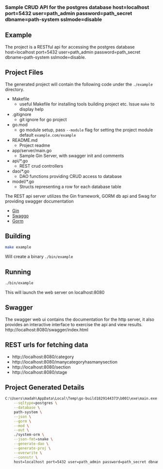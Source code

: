 [comment]: <> (This is a generated file please edit source in ./templates)
[comment]: <> (All modification will be lost, you have been warned)
[comment]: <> ()
### Sample CRUD API for the postgres database host=localhost port=5432 user=path_admin password=path_secret dbname=path-system sslmode=disable

## Example
The project is a RESTful api for accessing the postgres database host=localhost port=5432 user=path_admin password=path_secret dbname=path-system sslmode=disable.

## Project Files
The generated project will contain the following code under the `./example` directory.
* Makefile
  * useful Makefile for installing tools building project etc. Issue `make` to display help
* .gitignore
  * git ignore for go project
* go.mod
  * go module setup, pass `--module` flag for setting the project module default `example.com/example`
* README.md
  * Project readme
* app/server/main.go
  * Sample Gin Server, with swagger init and comments
* api/*.go
  * REST crud controllers
* dao/*.go
  * DAO functions providing CRUD access to database
* model/*.go
  * Structs representing a row for each database table

The REST api server utilizes the Gin framework, GORM db api and Swag for providing swagger documentation
* [Gin](https://github.com/gin-gonic/gin)
* [Swaggo](https://github.com/swaggo/swag)
* [Gorm](https://github.com/jinzhu/gorm)

## Building
```.bash
make example
```
Will create a binary `./bin/example`

## Running
```.bash
./bin/example
```
This will launch the web server on localhost:8080

## Swagger
The swagger web ui contains the documentation for the http server, it also provides an interactive interface to exercise the api and view results.
http://localhost:8080/swagger/index.html

## REST urls for fetching data


* http://localhost:8080/category
* http://localhost:8080/manycategoryhasmanysection
* http://localhost:8080/section
* http://localhost:8080/stage

## Project Generated Details
```.bash
C:\Users\madah\AppData\Local\Temp\go-build1829144373\b001\exe\main.exe \
    --sqltype=postgres \
    --database \
    path-system \
    --json \
    --gorm \
    --mod \
    --out \
    ./system-orm \
    --json-fmt=snake \
    --generate-dao \
    --generate-proj \
    --overwrite \
    --connstr \
    host=localhost port=5432 user=path_admin password=path_secret dbname=path-system sslmode=disable
```











